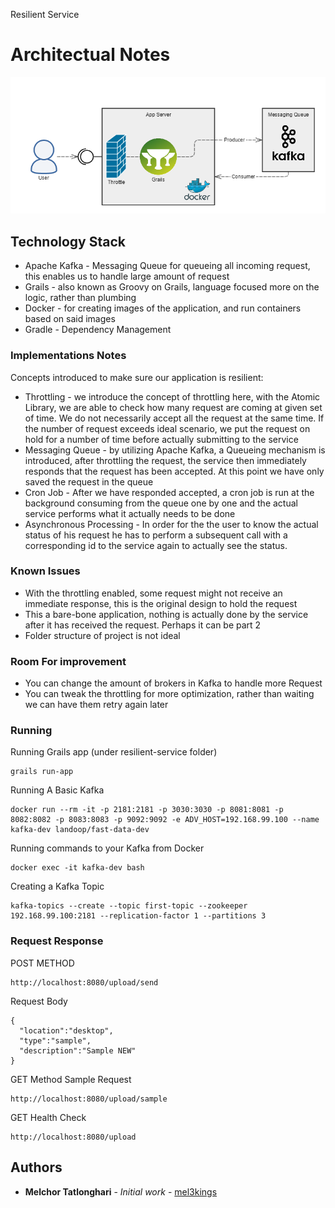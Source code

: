   Resilient Service

 # Architectual Notes
 ![alt text](https://github.com/mel3kings/resilient-upload-service/blob/master/resilient-service/architectures.png)
  
 ## Technology Stack
* Apache Kafka - Messaging Queue for queueing all incoming request, this enables us to handle large amount of request
* Grails - also known as Groovy on Grails, language focused more on the logic, rather than plumbing
* Docker - for creating images of the application, and run containers based on said images
* Gradle - Dependency Management
 
 ### Implementations Notes
 Concepts introduced to make sure our application is resilient:
 * Throttling - we introduce the concept of throttling here, with the Atomic Library, we are able to check how many request
are coming at given set of time. We do not necessarily accept all the request at the same time. If the number of request exceeds
ideal scenario, we put the request on hold for a number of time before actually submitting to the service
 * Messaging Queue - by utilizing Apache Kafka, a Queueing mechanism is introduced, after throttling the request, the service
 then immediately responds that the request has been accepted. At this point we have only saved the request in the queue
 * Cron Job - After we have responded accepted, a cron job is run at the background consuming from the queue one by one 
 and the actual service performs what it actually needs to be done
 * Asynchronous Processing - In order for the the user to know the actual status of his request he has to perform a subsequent 
 call with a corresponding  id to the service again to actually see the status. 
 
### Known Issues
 * With the throttling enabled, some request might not receive an immediate response, this is the original design to hold the request
 * This a bare-bone application, nothing is actually done by the service after it has received the request. Perhaps it can be part 2
 * Folder structure of project is not ideal

 ### Room For improvement
 * You can change the amount of brokers in Kafka to handle more Request
 * You can tweak the throttling for more optimization, rather than waiting we can have them retry again later
 
 ### Running 
 Running Grails app (under resilient-service folder)
 ```
grails run-app 
 ```
Running A Basic Kafka  
```
docker run --rm -it -p 2181:2181 -p 3030:3030 -p 8081:8081 -p 8082:8082 -p 8083:8083 -p 9092:9092 -e ADV_HOST=192.168.99.100 --name kafka-dev landoop/fast-data-dev
```
Running commands to your Kafka from Docker
```
docker exec -it kafka-dev bash 
```
Creating a Kafka Topic
```
kafka-topics --create --topic first-topic --zookeeper 192.168.99.100:2181 --replication-factor 1 --partitions 3
```
### Request Response
POST METHOD
```
http://localhost:8080/upload/send
```
Request Body
```
{
  "location":"desktop",
  "type":"sample",
  "description":"Sample NEW"
}
```

GET Method Sample Request
```
http://localhost:8080/upload/sample
```
GET Health Check
```
http://localhost:8080/upload
```
 ## Authors
 * **Melchor Tatlonghari** - *Initial work* - [mel3kings](https://github.com/mel3kings)
 
 
 
 
 
